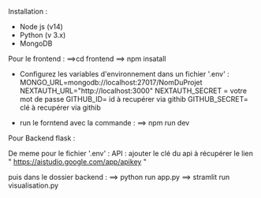 Installation :
+ Node js (v14)
+ Python (v 3.x)
+ MongoDB

Pour le frontend : 
==>cd frontend 
==> npm insatall 
+ Configurez les variables d'environnement dans un fichier '.env' :
MONGO_URL=mongodb://localhost:27017/NomDuProjet
NEXTAUTH_URL="http://localhost:3000"
NEXTAUTH_SECRET = votre mot de passe
GITHUB_ID= id à recupérer via githib
GITHUB_SECRET= clé à recupérer via githib

+ run le forntend avec la commande :
==> npm run dev

Pour Backend flask :

De meme pour le fichier '.env' : 
API  : ajouter le clé du api à récupérer le lien  " https://aistudio.google.com/app/apikey "

puis dans le dossier backend : 
==> python run app.py
==> stramlit run visualisation.py
